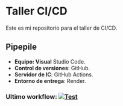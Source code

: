 # Taller CI/CD
Este es mi repositorio para el taller de CI/CD.

## Pipepile
- **Equipo: Visual** Studio Code.
- **Control de versiones**: GitHub.
- **Servidor de IC**: GitHub Actions.
- **Entorno de entrega**: Render.

### Ultimo workflow: [![Test](https://github.com/AgustinMartinez7/IyCS-CI/actions/workflows/test.yml/badge.svg)](https://github.com/AgustinMartinez7/IyCS-CI/actions/workflows/test.yml)